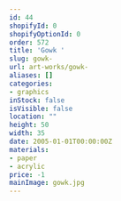 ```yaml
---
id: 44
shopifyId: 0
shopifyOptionId: 0
order: 572
title: 'Gowk '
slug: gowk-
url: art-works/gowk-
aliases: []
categories:
- graphics
inStock: false
isVisible: false
location: ""
height: 50
width: 35
date: 2005-01-01T00:00:00Z
materials:
- paper
- acrylic
price: -1
mainImage: gowk.jpg
---
```

